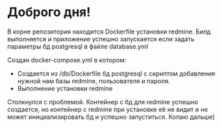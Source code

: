 # Доброго дня!

В корне репозитория находится Dockerfile установки redmine.
Билд выполняется и приложение успешно запускается если задать параметры бд postgresql в файле database.yml

Создан docker-compose.yml в котором:
- Создается из /db/Dockerfile бд postgresql с скриптом добавления нужной нам базы redmine, пользователя и пароля.
- Выполнение установки redmine 

Столкнулся с проблемой.
Контейнер с бд для redmine успешно создается, но контейнер с redmine при установке её не видит и не может инициализировать бд и успешно запуститься.
Копаю дальше)
